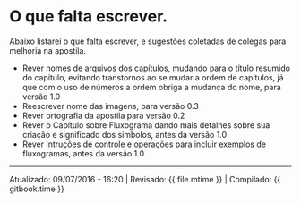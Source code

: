 # O que falta escrever.
Abaixo listarei o que falta escrever, e sugestões coletadas de colegas para melhoria na apostila.

 * Rever nomes de arquivos dos capítulos, mudando para o título resumido do capítulo, evitando transtornos ao se mudar a ordem de capítulos, já que com o uso de números a ordem obriga a mudança do nome, para versão 1.0
 * Reescrever nome das imagens, para versão 0.3
 * Rever ortografia da apostila para versão 0.2
 * Rever o Capítulo sobre Fluxograma dando mais detalhes sobre sua criação e significado dos simbolos, antes da versão 1.0
 * Rever Intruções de controle e operações para incluir exemplos de fluxogramas, antes da versão 1.0
 
---
Atualizado: 09/07/2016 - 16:20 | Revisado: {{ file.mtime }} | Compilado: {{ gitbook.time }}
